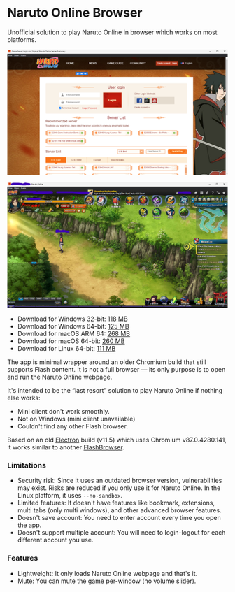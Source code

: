 # Naruto Online Browser

Unofficial solution to play Naruto Online in browser which works on most platforms.

![serverlist page](./1.png)

![gameplay](./2.png)

- Download for Windows 32-bit: [118 MB](https://github.com/glennhenry/Naruto-Online-Browser/releases/download/v1.0.0/Naruto.Online.Browser-win32.zip)
- Download for Windows 64-bit: [125 MB](https://github.com/glennhenry/Naruto-Online-Browser/releases/download/v1.0.0/Naruto.Online.Browser-win32-x64.zip)
- Download for macOS ARM 64: [268 MB](https://github.com/glennhenry/Naruto-Online-Browser/releases/download/v1.0.0/Naruto.Online.Browser-darwin-arm64.zip)
- Download for macOS 64-bit: [260 MB](https://github.com/glennhenry/Naruto-Online-Browser/releases/download/v1.0.0/Naruto.Online.Browser-darwin-x64.zip)
- Download for Linux 64-bit: [111 MB](https://github.com/glennhenry/Naruto-Online-Browser/releases/download/v1.0.0/Naruto.Online.Browser-linux-x64.zip)

The app is minimal wrapper around an older Chromium build that still supports Flash content. It is not a full browser — its only purpose is to open and run the Naruto Online webpage.

It's intended to be the “last resort” solution to play Naruto Online if nothing else works:

- Mini client don't work smoothly.
- Not on Windows (mini client unavailable)
- Couldn't find any other Flash browser.

Based on an old [Electron](https://www.electronjs.org/) build (v11.5) which uses Chromium v87.0.4280.141, it works similar to another [FlashBrowser](https://github.com/radubirsan/FlashBrowser).

### Limitations

- Security risk: Since it uses an outdated browser version, vulnerabilities may exist. Risks are reduced if you only use it for Naruto Online. In the Linux platform, it uses `--no-sandbox`.
- Limited features: It doesn't have features like bookmark, extensions, multi tabs (only multi windows), and other advanced browser features.
- Doesn't save account: You need to enter account every time you open the app.
- Doesn't support multiple account: You will need to login-logout for each different account you use.

### Features

- Lightweight: It only loads Naruto Online webpage and that's it.
- Mute: You can mute the game per-window (no volume slider).
